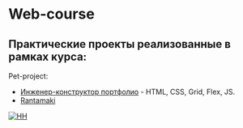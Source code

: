 # Web-course
## Практические проекты реализованные в рамках курса:



Pet-project:

* [Инженер-конструктор портфолио](https://tatacheba.github.io/Pet_project/design-engineer/index.html) - HTML, CSS, Grid, Flex, JS.
* [Rantamaki](https://tatacheba.github.io/Pet_project/RantaMaki/index.html) 

[![HH](https://img.shields.io/badge/hh-%D1%80%D0%B5%D0%B7%D1%8E%D0%BC%D0%B5-%23e1011c%20)](https://spb.hh.ru/resume/10b9a9d9ff084bdafe0039ed1f584a304c5441)
